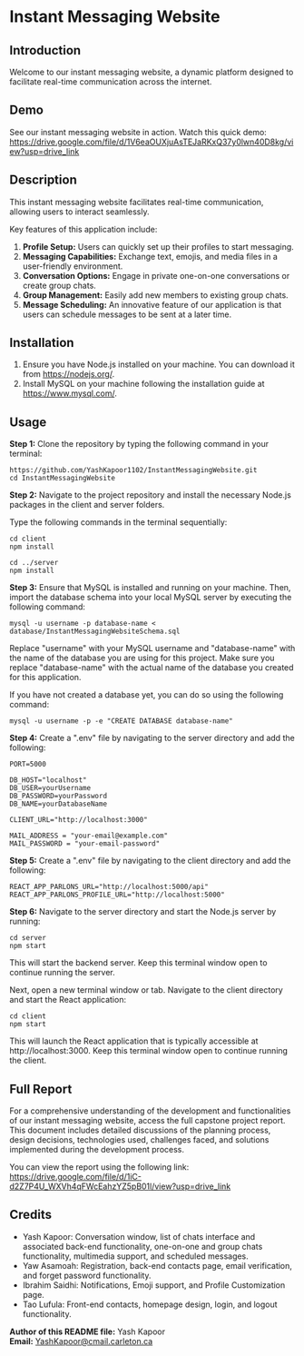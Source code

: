 # Instant Messaging Website

## Introduction
Welcome to our instant messaging website, a dynamic platform designed to facilitate
real-time communication across the internet. 

## Demo 
See our instant messaging website in action. Watch this quick demo:
https://drive.google.com/file/d/1V6eaOUXjuAsTEJaRKxQ37y0lwn40D8kg/view?usp=drive_link

## Description
This instant messaging website facilitates real-time communication, allowing users to interact seamlessly. 

Key features of this application include:

1. **Profile Setup:** Users can quickly set up their profiles to start messaging.
2. **Messaging Capabilities:** Exchange text, emojis, and media files in a user-friendly environment.
3. **Conversation Options:** Engage in private one-on-one conversations or create group chats.
4. **Group Management:** Easily add new members to existing group chats.
5. **Message Scheduling:** An innovative feature of our application is that users can schedule messages to be sent at a later time. 

## Installation
1. Ensure you have Node.js installed on your machine. You can download it from https://nodejs.org/.
2. Install MySQL on your machine following the installation guide at https://www.mysql.com/.

## Usage
**Step 1:**  Clone the repository by typing the following command in your terminal:

```
https://github.com/YashKapoor1102/InstantMessagingWebsite.git
cd InstantMessagingWebsite
```

**Step 2:** Navigate to the project repository and install the necessary Node.js packages
in the client and server folders.

Type the following commands in the terminal sequentially:

```
cd client
npm install
```

```
cd ../server
npm install
```

**Step 3:** Ensure that MySQL is installed and running on your machine. 
Then, import the database schema into your local MySQL server by executing the following command:

`mysql -u username -p database-name < database/InstantMessagingWebsiteSchema.sql`

Replace "username" with your MySQL username and "database-name" with the name of the database you are using for this project. 
Make sure you replace "database-name" with the actual name of the database you created for this application.

If you have not created a database yet, you can do so using the following command:

`mysql -u username -p -e "CREATE DATABASE database-name"`

**Step 4:** Create a ".env" file by navigating to the server directory and add the following:

```
PORT=5000

DB_HOST="localhost"
DB_USER=yourUsername
DB_PASSWORD=yourPassword
DB_NAME=yourDatabaseName

CLIENT_URL="http://localhost:3000"

MAIL_ADDRESS = "your-email@example.com"
MAIL_PASSWORD = "your-email-password"
```

**Step 5:** Create a ".env" file by navigating to the client directory and add the following:

```
REACT_APP_PARLONS_URL="http://localhost:5000/api"
REACT_APP_PARLONS_PROFILE_URL="http://localhost:5000"
```

**Step 6:** Navigate to the server directory and start the Node.js server by running:

```
cd server
npm start
```

This will start the backend server. Keep this terminal window open to continue running the server.

Next, open a new terminal window or tab. Navigate to the client directory and start the React application:

```
cd client 
npm start
```

This will launch the React application that is typically accessible at http://localhost:3000. 
Keep this terminal window open to continue running the client.

## Full Report
For a comprehensive understanding of the development and functionalities of our instant messaging website, access the full capstone project report. This document includes detailed discussions of the planning process, design decisions, technologies used, challenges faced, and solutions implemented during the development process. 

You can view the report using the following link:
https://drive.google.com/file/d/1iC-d2Z7P4U_WXVh4qFWcEahzYZ5pB01l/view?usp=drive_link

## Credits
- Yash Kapoor: Conversation window, list of chats interface and associated back-end functionality, one-on-one and group chats functionality, multimedia support, and scheduled messages.
- Yaw Asamoah: Registration, back-end contacts page, email verification, and forget password functionality.
- Ibrahim Saidhi: Notifications, Emoji support, and Profile Customization page.
- Tao Lufula: Front-end contacts, homepage design, login, and logout functionality.

**Author of this README file:** Yash Kapoor   
**Email:** YashKapoor@cmail.carleton.ca
